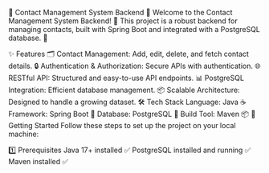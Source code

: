 📇 Contact Management System Backend 🚀 
Welcome to the Contact Management System Backend! 🎉 This project is a robust backend for managing contacts, built with Spring Boot and integrated with a PostgreSQL database. 🚀

✨ Features
🗂️ Contact Management: Add, edit, delete, and fetch contact details.
🔒 Authentication & Authorization: Secure APIs with authentication.
🌐 RESTful API: Structured and easy-to-use API endpoints.
📊 PostgreSQL Integration: Efficient database management.
📦 Scalable Architecture: Designed to handle a growing dataset.
🛠️ Tech Stack
Language: Java ☕
Framework: Spring Boot 🌱
Database: PostgreSQL 🐘
Build Tool: Maven 📦
🚀 Getting Started
Follow these steps to set up the project on your local machine:

1️⃣ Prerequisites
Java 17+ installed ✅
PostgreSQL installed and running ✅
Maven installed ✅
